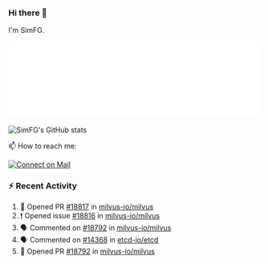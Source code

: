 ### Hi there 👋

I'm SimFG.

![Metrics](/metrics.plugin.followup.user.svg)

![SimFG's GitHub stats](https://github-readme-stats.vercel.app/api?username=SimFG&show_icons=true&theme=radical&count_private=true)

📫 How to reach me:

[![Connect on Mail](https://img.shields.io/badge/Ask%20me-anything-1abc9c.svg)](mailto:1142838399@qq.com)

### :zap: Recent Activity

<!--START_SECTION:activity-->
1. 💪 Opened PR [#18817](https://github.com/milvus-io/milvus/pull/18817) in [milvus-io/milvus](https://github.com/milvus-io/milvus)
2. ❗️ Opened issue [#18816](https://github.com/milvus-io/milvus/issues/18816) in [milvus-io/milvus](https://github.com/milvus-io/milvus)
3. 🗣 Commented on [#18792](https://github.com/milvus-io/milvus/issues/18792) in [milvus-io/milvus](https://github.com/milvus-io/milvus)
4. 🗣 Commented on [#14368](https://github.com/etcd-io/etcd/issues/14368) in [etcd-io/etcd](https://github.com/etcd-io/etcd)
5. 💪 Opened PR [#18792](https://github.com/milvus-io/milvus/pull/18792) in [milvus-io/milvus](https://github.com/milvus-io/milvus)
<!--END_SECTION:activity-->

